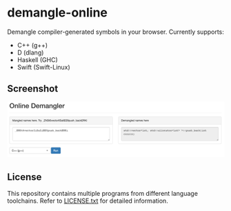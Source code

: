 # demangle-online

Demangle compiler-generated symbols in your browser.
Currently supports:

* C++ (g++)
* D (dlang)
* Haskell (GHC)
* Swift (Swift-Linux)

## Screenshot

![screenshot](https://github.com/blukat29/demangle-online/raw/master/screenshot.png)

## License

This repository contains multiple programs from different language toolchains.
Refer to [LICENSE.txt](https://raw.githubusercontent.com/blukat29/demangle-online/master/LICENSE.txt) for detailed information.

